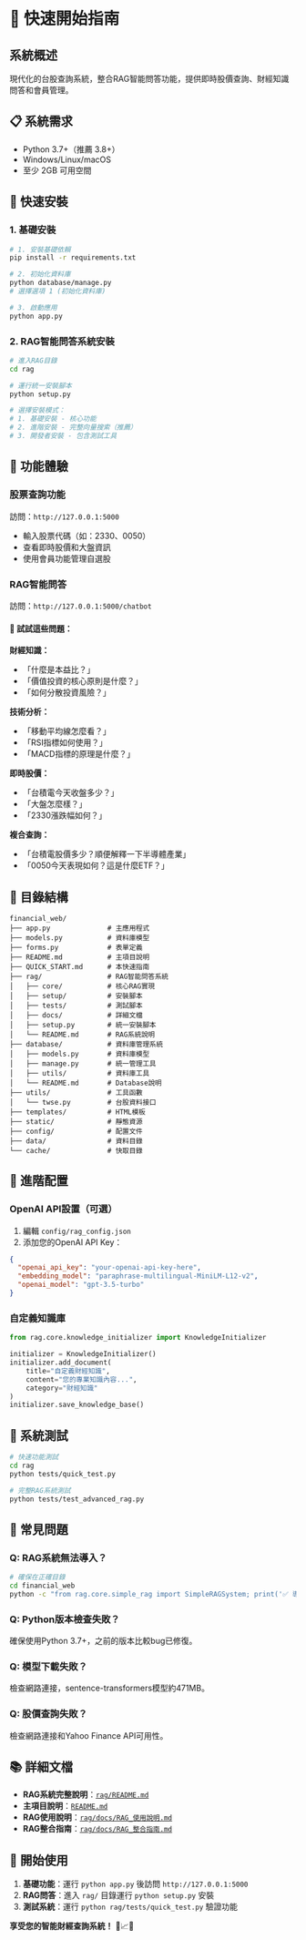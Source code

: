 # 🚀 快速開始指南

## 系統概述

現代化的台股查詢系統，整合RAG智能問答功能，提供即時股價查詢、財經知識問答和會員管理。

## 📋 系統需求

- Python 3.7+（推薦 3.8+）
- Windows/Linux/macOS
- 至少 2GB 可用空間

## 🔧 快速安裝

### 1. 基礎安裝

```bash
# 1. 安裝基礎依賴
pip install -r requirements.txt

# 2. 初始化資料庫
python database/manage.py
# 選擇選項 1 (初始化資料庫)

# 3. 啟動應用
python app.py
```

### 2. RAG智能問答系統安裝

```bash
# 進入RAG目錄
cd rag

# 運行統一安裝腳本
python setup.py

# 選擇安裝模式：
# 1. 基礎安裝 - 核心功能
# 2. 進階安裝 - 完整向量搜索（推薦）
# 3. 開發者安裝 - 包含測試工具
```

## 🎯 功能體驗

### 股票查詢功能

訪問：`http://127.0.0.1:5000`

- 輸入股票代碼（如：2330、0050）
- 查看即時股價和大盤資訊
- 使用會員功能管理自選股

### RAG智能問答

訪問：`http://127.0.0.1:5000/chatbot`

#### 🧠 試試這些問題：

**財經知識：**
- 「什麼是本益比？」
- 「價值投資的核心原則是什麼？」
- 「如何分散投資風險？」

**技術分析：**
- 「移動平均線怎麼看？」
- 「RSI指標如何使用？」
- 「MACD指標的原理是什麼？」

**即時股價：**
- 「台積電今天收盤多少？」
- 「大盤怎麼樣？」
- 「2330漲跌幅如何？」

**複合查詢：**
- 「台積電股價多少？順便解釋一下半導體產業」
- 「0050今天表現如何？這是什麼ETF？」

## 📁 目錄結構

```
financial_web/
├── app.py              # 主應用程式
├── models.py           # 資料庫模型
├── forms.py            # 表單定義
├── README.md           # 主項目說明
├── QUICK_START.md      # 本快速指南
├── rag/                # RAG智能問答系統
│   ├── core/           # 核心RAG實現
│   ├── setup/          # 安裝腳本
│   ├── tests/          # 測試腳本
│   ├── docs/           # 詳細文檔
│   ├── setup.py        # 統一安裝腳本
│   └── README.md       # RAG系統說明
├── database/           # 資料庫管理系統
│   ├── models.py       # 資料庫模型
│   ├── manage.py       # 統一管理工具
│   ├── utils/          # 資料庫工具
│   └── README.md       # Database說明
├── utils/              # 工具函數
│   └── twse.py         # 台股資料接口
├── templates/          # HTML模板
├── static/             # 靜態資源
├── config/             # 配置文件
├── data/               # 資料目錄
└── cache/              # 快取目錄
```

## 🔧 進階配置

### OpenAI API設置（可選）

1. 編輯 `config/rag_config.json`
2. 添加您的OpenAI API Key：

```json
{
  "openai_api_key": "your-openai-api-key-here",
  "embedding_model": "paraphrase-multilingual-MiniLM-L12-v2",
  "openai_model": "gpt-3.5-turbo"
}
```

### 自定義知識庫

```python
from rag.core.knowledge_initializer import KnowledgeInitializer

initializer = KnowledgeInitializer()
initializer.add_document(
    title="自定義財經知識",
    content="您的專業知識內容...",
    category="財經知識"
)
initializer.save_knowledge_base()
```

## 🧪 系統測試

```bash
# 快速功能測試
cd rag
python tests/quick_test.py

# 完整RAG系統測試
python tests/test_advanced_rag.py
```

## 🐛 常見問題

### Q: RAG系統無法導入？
```bash
# 確保在正確目錄
cd financial_web
python -c "from rag.core.simple_rag import SimpleRAGSystem; print('✅ 導入成功')"
```

### Q: Python版本檢查失敗？
確保使用Python 3.7+，之前的版本比較bug已修復。

### Q: 模型下載失敗？
檢查網路連接，sentence-transformers模型約471MB。

### Q: 股價查詢失敗？
檢查網路連接和Yahoo Finance API可用性。

## 📚 詳細文檔

- **RAG系統完整說明**：[`rag/README.md`](rag/README.md)
- **主項目說明**：[`README.md`](README.md)
- **RAG使用說明**：[`rag/docs/RAG_使用說明.md`](rag/docs/RAG_使用說明.md)
- **RAG整合指南**：[`rag/docs/RAG_整合指南.md`](rag/docs/RAG_整合指南.md)

## 🎉 開始使用

1. **基礎功能**：運行 `python app.py` 後訪問 `http://127.0.0.1:5000`
2. **RAG問答**：進入 `rag/` 目錄運行 `python setup.py` 安裝
3. **測試系統**：運行 `python rag/tests/quick_test.py` 驗證功能

**享受您的智能財經查詢系統！** 🚀📈🤖 